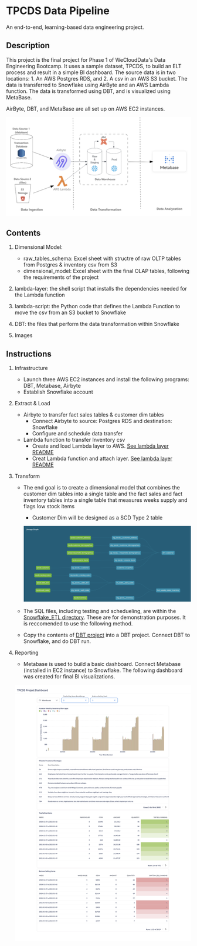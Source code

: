 # TPCDS Data Pipeline
An end-to-end, learning-based data engineering project.

## Description
This project is the final project for Phase 1 of WeCloudData's Data Engineering Bootcamp. It uses a sample dataset, TPCDS, to build an ELT process and result in a simple BI dashboard. The source data is in two locations: 1. An AWS Postgres RDS, and 2. A csv in an AWS S3 bucket. The data is transferred to Snowflake using AirByte and an AWS Lambda function. The data is transformed using DBT, and is visualized using MetaBase. 

AirByte, DBT, and MetaBase are all set up on AWS EC2 instances. 

![Project Summary][def]


[def]: images/TPCDS_Pipeline_Project_Summary.png

## Contents
1. Dimensional Model: 
    - raw_tables_schema: Excel sheet with structre of raw OLTP tables from Postgres & inventory csv from S3
    - dimensional_model: Excel sheet with the final OLAP tables, following the requirements of the project

2. lambda-layer: the shell script that installs the dependencies needed for the Lambda function

3. lambda-script: the Python code that defines the Lambda Function to move the csv from an S3 bucket to Snowflake

4. DBT: the files that perform the data transformation within Snowflake

5. Images

## Instructions
1. Infrastructure
    - Launch three AWS EC2 instances and install the following programs: DBT, Metabase, Airbyte
    - Establish Snowflake account

2. Extract & Load
    - Airbyte to transfer fact sales tables & customer dim tables
        - Connect Airbyte to source: Postgres RDS and destination: Snowflake
        - Configure and schedule data transfer
    - Lambda function to transfer Inventory csv
        - Create and load Lambda layer to AWS. [See lambda layer README](./lambda-layer/README.md)
        - Creat Lambda function and attach layer. [See lambda layer README](./lambda-script/README.md)

3. Transform
    - The end goal is to create a dimensional model that combines the customer dim tables into a single table and the fact sales and fact inventory tables into a single table that measures weeks supply and flags low stock items
        - Customer Dim will be designed as a SCD Type 2 table

        ![DBT DAG](./images/DBT_DAG.png)
    
    - The SQL files, including testing and schedueling, are within the [Snowflake_ETL directory](./Dimensional_Model/Snowflake_ETL/). These are for demonstration purposes. It is reccomended to use the following method.

    - Copy the contents of [DBT project](./DBT/ae_project/) into a DBT project. Connect DBT to Snowflake, and do DBT run.

4. Reporting
    - Metabase is used to build a basic dashboard. Connect Metabase (installed in EC2 instance) to Snowflake. The following dashboard was created for final BI visualizations.

    ![Metabase dashboard](./images/TPCDS_Project_Metabase_Dashboard.png)
